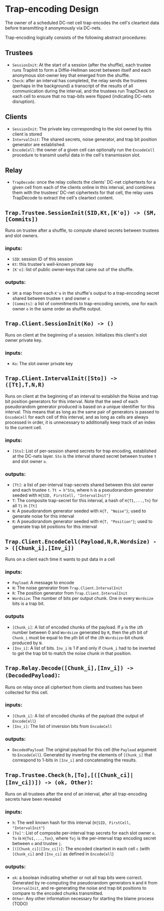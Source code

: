 Trap-encoding Design
====================
The owner of a scheduled DC-net cell trap-encodes the cell's cleartext data
before transmitting it anonymously via DC-nets.

Trap-encoding logically consists of the following abstract procedures:

Trustees
---
- `SessionInit`: At the start of a session (after the shuffle), each
    trustee runs TrapInit to form a Diffie-Hellman secret between itself and
    each anonymous slot-owner key that emerged from the shuffle.
- `Check`: after an interval has completed, the relay sends the trustees
    (perhaps in the background) a transcript of the results of all
    communication during the interval, and the trustees run TrapCheck on each
    cell to ensure that no trap-bits were flipped (indicating DC-nets
    disruption).

Clients
---
- `SessionInit`: The private key corresponding to the slot owned by this client
    is stored
- `IntervalInit`: The shared secrets, noise generator, and trap bit position
    generator are established.
- `EncodeCell`: the owner of a given cell can optionally run the `EncodeCell`
    procedure to transmit useful data in the cell's transmission slot.

Relay
---
- `TrapDecode`: once the relay collects the clients' DC-net
    ciphertexts for a given cell from each of the clients online in this
    interval, and combines them with the trustees' DC-net ciphertexts for that
    cell, the relay uses TrapDecode to extract the cell's cleartext content.

`Trap.Trustee.SessionInit(SID,Kt,[K'o]) -> (SM, [Commits])`
---
Runs on trustee after a shuffle, to compute shared secrets between trustees and
slot owners.

### inputs:
- `SID`: session ID of this session
- `Kt`: this trustee's well-known private key
- `[K'o]`: list of public owner-keys that came out of the shuffle.

### outputs:
- `SM`: a map from each `K'o` in the shuffle's output to a trap-encoding secret
    shared between trustee `t` and owner `o`
- `[Commits]`: a list of commitments to trap-encoding secrets, one for each
    owner `o` in the same order as shuffle output.

`Trap.Client.SessionInit(Ko) -> ()`
---
Runs on client at the beginning of a session. Initializes this client's slot
owner private key.

### inputs:
- `Ko`: The slot owner private key

`Trap.Client.IntervalInit([Sto]) -> ([Tt],T,N,R)`
---
Runs on client at the beginning of an interval to establish the Noise and trap
bit position generators for this interval.
Note that the seed of each pseudorandom generator produced is based on a unique
identifier for this interval. This means that as long as the same pair of
generators is passed to `EncodeCell` for each cell of this interval, and as long
as cells are always processed in order, it is unnecessary to additionally keep
track of an index to the current cell.

### inputs:
- `[Sto]`: List of per-session shared secrets for trap encoding, established at
    the DC-nets layer. `Sto` is the interval shared secret between trustee `t`
    and slot owner `o`.

### outputs:
- `[Tt]`: a list of per-interval trap-secrets shared between this slot owner
    and each trustee `t`. `Tt = h^Sto`, where `h` is a pseudorandom generator
    seeded with `H{SID, FirstCell, "IntervalInit"}`
- `T`: The composite trap-secret for this interval, a hash of `H{T1,...,Tn}`
    for all `Ti` in `[Tt]`
- `N`: A pseudorandom generator seeded with `H{T, "Noise"}`; used to generate
    noise for this interval
- `R`: A pseudorandom generator seeded with `H{T, "Position"}`; used to generate
    trap bit positions for this interval

`Trap.Client.EncodeCell(Payload,N,R,Wordsize) -> ([Chunk_i],[Inv_i])`
---
Runs on a client each time it wants to put data in a cell

### inputs:
- `Payload`: A message to encode
- `N`: The noise generator from `Trap.Client.IntervalInit`
- `R`: The position generator from `Trap.Client.IntervalInit`
- `Wordsize`: The number of bits per output chunk. One in every `Wordsize` bits
    is a trap bit.
### outputs
- `[Chunk_i]`: A list of encoded chunks of the payload. If `p` is the `i`th
    number between 0 and `Wordsize` generated by `R`, then the `p`th bit of
    `Chunk_i` must be equal to the `p`th bit of the `i`th `Wordsize`-bit chunk
    produced by `N`.
- `[Inv_i]`: A list of bits. `Inv_i` is 1 if and only if `Chunk_i` had to be
    inverted to get the trap bit to match the noise chunk in that position.

`Trap.Relay.Decode([Chunk_i],[Inv_i]) -> (DecodedPayload)`:
---
Runs on relay once all ciphertext from clients and trustees has been collected
for this cell.

### inputs:
- `[Chunk_i]`: A list of encoded chunks of the payload (the output of
    `EncodeCell`)
- `[Inv_i]`: The list of inversion bits from `EncodeCell`

### outputs:
- `DecodedPayload`: The original payload for this cell (the `Payload` argument
    to `EncodeCell`). Generated by inverting the elements of `[Chunk_i]` that
    correspond to 1-bits in `[Inv_i]` and concatenating the results.

`Trap.Trustee.Check(h,[To],[([Chunk_ci]|[Inv_ci])]) -> (ok, Other)`:
---
Runs on all trustees after the end of an interval, after all trap-encoding
secrets have been revealed

### inputs:
- `h`: The well known hash for this interval (`H{SID, FirstCell,
    "IntervalInit"`)
- `[To]'`: List of composite per-interval trap secrets for each slot owner `o`.
    `To` is `H{To1,...,Ton}`, where `Toj` is the per-interval trap encoding
    secret between `o` and trustee `j`.
- `[([Chunk_ci]|[Inv_ci])]`: The encoded cleartext in each cell `c` (with
    `[Chunk_ci]` and `[Inv_ci]` as defined in `EncodeCell`)

### outputs:
- `ok`: a boolean indicating whether or not all trap bits were correct.
    Generated by re-computing the pseudorandom generators `N` and `R` from
    `IntervalInit`, and re-generating the noise and trap bit positions to
    compare to the encoded chunks transmitted.
- `Other`: Any other information necessary for starting the blame process
    (TODO)
